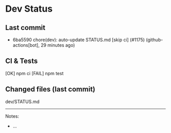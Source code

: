 # Dev Status

## Last commit
- 6ba5590 chore(dev): auto-update STATUS.md [skip ci] (#1175) (github-actions[bot], 29 minutes ago)
## CI & Tests
[OK] npm ci
[FAIL] npm test

## Changed files (last commit)
dev/STATUS.md

---
Notes:
- ...
